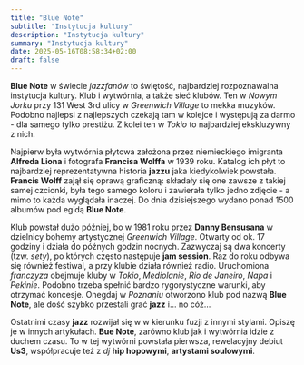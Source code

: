 ```yaml
---
title: "Blue Note"
subtitle: "Instytucja kultury"
description: "Instytucja kultury"
summary: "Instytucja kultury"
date: 2025-05-16T08:58:34+02:00
draft: false
---
```

__Blue Note__ w świecie *jazzfanów* to świętość, najbardziej rozpoznawalna instytucja kultury. Klub i wytwórnia, a także sieć klubów. 
Ten w *Nowym Jorku* przy 131 West 3rd ulicy w *Greenwich Village* to mekka muzyków. Podobno najlepsi z najlepszych czekają tam w kolejce i
występują za darmo - dla samego tylko prestiżu. Z kolei ten w *Tokio* to najbardziej ekskluzywny z  nich.

Najpierw była wytwórnia płytowa założona przez niemieckiego imigranta __Alfreda Liona__ i fotografa __Francisa Wolffa__ w 1939 roku.
Katalog ich płyt to najbardziej reprezentatywna historia __jazzu__ jaka kiedykolwiek powstała. __Francis Wolff__ zajął się oprawą graficzną:
składały się one zawsze z takiej samej czcionki, była tego samego koloru i zawierała tylko jedno zdjęcie - a mimo to każda wyglądała inaczej.
Do dnia dzisiejszego wydano ponad 1500 albumów pod egidą __Blue Note__.

Klub powstał dużo później, bo w 1981 roku przez __Danny Bensusana__ w dzielnicy bohemy artystycznej *Greenwich Village*. Otwarty od ok. 17 godziny
i działa do późnych godzin nocnych. Zazwyczaj są dwa koncerty (tzw. *sety*), po których często następuje __jam session__. Raz do roku odbywa się
również festiwal, a przy klubie działa również radio. Uruchomiona *franczyza* obejmuje kluby w *Tokio*, *Mediolanie*, *Rio de Janeiro*, *Napa* i 
*Pekinie*. Podobno trzeba spełnić bardzo rygorystyczne warunki, aby otrzymać koncesje. Onegdaj w *Poznaniu* otworzono klub pod nazwą 
__Blue Note__, ale dość szybko przestali grać __jazz__ i... no cóż...

Ostatnimi czasy __jazz__ rozwijał się w w kierunku fuzji z innymi stylami. Opiszę je w innych artykułach. __Bue Note__, zarówno klub jak i wytwórnia
idzie z duchem czasu. To w tej wytwórni powstała pierwsza, rewelacyjny debiut __Us3__, współpracuje też z *dj* __hip hopowymi__, __artystami
soulowymi__.
